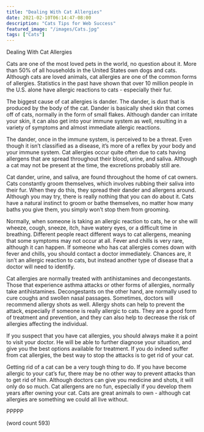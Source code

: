 ```yaml
---
title: "Dealing With Cat Allergies"
date: 2021-02-10T06:14:47-08:00
description: "Cats Tips for Web Success"
featured_image: "/images/Cats.jpg"
tags: ["Cats"]
---
```


Dealing With Cat Allergies

Cats are one of the most loved pets in the world, no question about it.  More than 50% of all households in the United States own dogs and cats.  Although cats are loved animals, cat allergies are one of the common forms of allergies.  Statistics in the past have shown that over 10 million people in the U.S. alone have allergic reactions to cats - especially their fur.

The biggest cause of cat allergies is dander.  The dander, is dust that is produced by the body of the cat.  Dander is basically shed skin that comes off of cats, normally in the form of small flakes.  Although dander can irritate your skin, it can also get into your immune system as well, resulting in a variety of symptoms and almost immediate allergic reactions.

The dander, once in the immune system, is perceived to be a threat.  Even though it isn’t classified as a disease, it’s more of a reflex by your body and your immune system.  Cat allergies occur quite often due to cats having allergens that are spread throughout their blood, urine, and saliva.  Although a cat may not be present at the time, the excretions probably still are.

Cat dander, urine, and saliva, are found throughout the home of cat owners.  Cats constantly groom themselves, which involves rubbing their saliva into their fur.  When they do this, they spread their dander and allergens around.  Although you may try, there is really nothing that you can do about it.  Cats have a natural instinct to groom or bathe themselves, no matter how many baths you give them, you simply won’t stop them from grooming.

Normally, when someone is taking an allergic reaction to cats, he or she will wheeze, cough, sneeze, itch, have watery eyes, or a difficult time in breathing.  Different people react different ways to cat allergens, meaning that some symptoms may not occur at all.  Fever and chills is very rare, although it can happen.  If someone who has cat allergies comes down with fever and chills, you should contact a doctor immediately.  Chances are, it isn’t an allergic reaction to cats, but instead another type of disease that a doctor will need to identify.

Cat allergies are normally treated with antihistamines and decongestants.  Those that experience asthma attacks or other forms of allergies, normally take antihistamines.  Decongestants on the other hand, are normally used to cure coughs and swollen nasal passages.  Sometimes, doctors will recommend allergy shots as well.  Allergy shots can help to prevent the attack, especially if someone is really allergic to cats.  They are a good form of treatment and prevention, and they can also help to decrease the risk of allergies affecting the individual.

If you suspect that you have cat allergies, you should always make it a point to visit your doctor.  He will be able to further diagnose your situation, and give you the best options available for treatment.  If you do indeed suffer from cat allergies, the best way to stop the attacks is to get rid of your cat.  

Getting rid of a cat can be a very tough thing to do.  If you have become allergic to your cat’s fur, there may be no other way to prevent attacks than to get rid of him.  Although doctors can give you medicine and shots, it will only do so much.  Cat allergens are no fun, especially if you develop them years after owning your cat.  Cats are great animals to own - although cat allergies are something we could all live without.

PPPPP

(word count 593)
